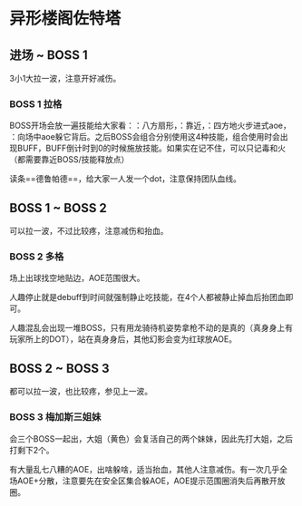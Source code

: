 # 异形楼阁佐特塔

## 进场 ~ BOSS 1

3小1大拉一波，<Role name="tank" />注意开好减伤。

### BOSS 1 拉格

BOSS开场会放一遍技能给大家看：<Status :id="2752" name="冰" />：八方扇形，<Status :id="2751" name="火" />：靠近，<Status :id="2753" name="雷" />：四方地火步进式aoe，<Status :id="2754" name="毒" />	：向场中aoe躲它背后。之后BOSS会组合分别使用这4种技能，组合使用时会出现BUFF，BUFF倒计时到0的时候施放技能。如果实在记不住，可以只记毒和火（都需要靠近BOSS/技能释放点）

读条==德鲁帕德==，给大家一人发一个dot，<Role name="healer" />注意保持团队血线。

## BOSS 1 ~ BOSS 2

可以拉一波，不过比较疼，注意减伤和抬血。

### BOSS 2 多格

场上出球找空地贴边，AOE范围很大。

人趣停止就是debuff到时间就强制静止吃技能，<Role name="healer" />在4个人都被静止掉血后抬团血即可。

人趣混乱会出现一堆BOSS，只有用龙骑待机姿势拿枪不动的是真的（真身身上有玩家所上的DOT），站在真身身后，其他幻影会变为红球放AOE。

## BOSS 2 ~ BOSS 3

都可以拉一波，也比较疼，参见上一波。

### BOSS 3 梅加斯三姐妹

会三个BOSS一起出，大姐（黄色）会复活自己的两个妹妹，因此先打大姐，之后打剩下2个。

有大量乱七八糟的AOE，出啥躲啥，<Role name="healer" />适当抬血，其他人注意减伤。有一次几乎全场AOE+分散，注意要先在安全区集合躲AOE，AOE提示范围圈消失后再散开放圈。